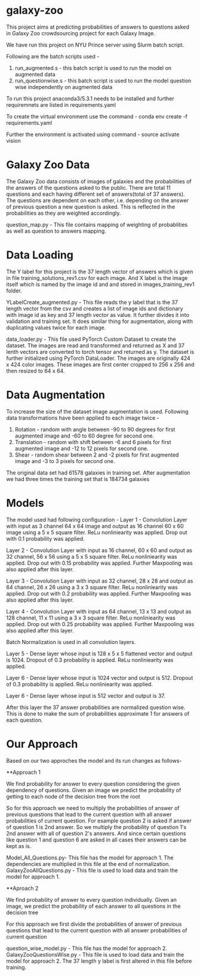# galaxy-zoo

This project aims at predicting probabilities of answers to questions asked in Galaxy Zoo crowdsourcing project for each Galaxy Image. 

We have run this project on NYU Prince server using Slurm batch script. 

Following are the batch scripts used - 
1. run_augmented.s - this batch script is used to run the model on augmented data
2. run_questionwise.s - this batch script is used to run the model question wise independently on augmented data

To run this project anaconda3/5.3.1 needs to be installed and further requiremnets are listed in requirements.yaml

To create the virtual environment use the command - conda env create -f requirements.yaml

Further the environment is activated using command - source activate vision

# Galaxy Zoo Data
The Galaxy Zoo data consists of images of galaxies and the probabilities of the answers of the questions asked to the public. There are total 11 questions and each having different set of answers(total of 37 answers). The questions are dependent on each other, i.e. depending on the answer of previous question a new question is asked. This is reflected in the probabilities as they are weighted accordingly. 

question_map.py - This file contains mapping of weighting of probablities as well as question to answers mapping. 

# Data Loading

The Y label for this project is the 37 length vector of answers which is given in file training_solutions_rev1.csv for each image. And X label is the image itself which is named by the image id and and stored in images_training_rev1 folder. 

YLabelCreate_augmented.py - This file reads the y label that is the 37 length vector from the csv and creates a list of image ids and dictionary with image id as key and 37 length vector as value. It further divides it into validation and training set. It does similar thing for augmentation, along with duplicating values twice for each image. 

data_loader.py - This file used PyTorch Custom Dataset to create the dataset. The images are read and transformed and returned as X and 37 lenth vectors are converted to torch tensor and returned as y. The dataset is further initialized using PyTorch DataLoader. The images are originally 424 x 424 color images. These images are first center cropped to 256 x 256 and then resized to 64 x 64. 

# Data Augmentation 

To increase the size of the dataset image augmentation is used. Following data transformations have been applied to each image twice - 
1. Rotation - random with angle between -90 to 90 degrees for first augmented image and -60 to 60 degree for second one. 
2. Translation - random with shift between -6 and 6 pixels for first augmented image and -12 to 12 pixels for second one.
3. Shear - random shear between 2 and -2 pixels for first augmented image and -3 to 3 pixels for second one.

The original data set had 61578 galaxies in training set. After augmentation we had three times the training set that is 184734 galaxies

# Models
The model used had following configuration - 
Layer 1 - Convolution Layer with input as 3 channel 64 x 64 image and output as 16 channel 60 x 60 image using a 5 x 5 square filter. ReLu nonliniearity was applied. Drop out with 0.1 probability was applied. 

Layer 2 - Convolution Layer with input as 16 channel, 60 x 60  and output as 32 channel, 56 x 56 using a 5 x 5 square filter. ReLu nonliniearity was applied. Drop out with 0.15 probability was applied. Further Maxpooling was also applied after this layer. 

Layer 3 - Convolution Layer with input as 32 channel, 28 x 28  and output as 64 channel, 26 x 26 using a 3 x 3 square filter. ReLu nonliniearity was applied. Drop out with 0.2 probability was applied. Further Maxpooling was also applied after this layer. 

Layer 4 - Convolution Layer with input as 64 channel, 13 x 13  and output as 128 channel, 11 x 11 using a 3 x 3 square filter. ReLu nonliniearity was applied. Drop out with 0.25 probability was applied. Further Maxpooling was also applied after this layer. 

Batch Normalization is used in all convolution layers. 

Layer 5 - Dense layer whose input is 128 x 5 x 5 flattened vector and output is 1024. Dropout of 0.3 probability is applied. ReLu nonliniearity was applied. 

Layer 6 - Dense layer whose input is 1024 vector and output is 512. Dropout of 0.3 probability is applied. ReLu nonliniearity was applied. 

Layer 6 - Dense layer whose input is 512 vector and output is 37. 

After this layer the 37 answer probabilities are normalized question wise. This is done to make the sum of probabilities approximate 1 for answers of each question. 

# Our Approach
Based on our two approches the model and its run changes as follows- 

**Approach 1 

We find probability for answer to every question considering the given dependency of questions. Given an image we predict the probability of getting to each node of the decision tree from the root

So for this approach we need to multiply the probabilities of answer of previous questions that lead to the current question with all answer probabilities of current question. For example question 2 is asked if answer of question 1 is 2nd answer. So we multiply the probability of question 1's 2nd answer with all of question 2's answers. And since certain questions like question 1 and question 6 are asked in all cases their answers can be kept as is. 

Model_All_Questions.py- This file has the model for approach 1. The dependencies are multiplied in this file at the end of normalization. 
GalaxyZooAllQuestions.py - This file is used to load data and train the model for approach 1. 

**Aproach 2 

We find probability of answer to every question individually. Given an image, we predict the probability of each answer to all questions in the decision tree

For this approach we first divide the probabilities of answer of previous questions that lead to the current question with all answer probabilities of current question

question_wise_model.py - This file has the model for approach 2. 
GalaxyZooQuestionsWise.py - This file is used to load data and train the model for approach 2. The 37 length y label is first altered in this file before training. 



